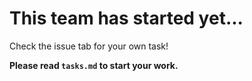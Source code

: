 # This team has started yet...

Check the issue tab for your own task!

**Please read `tasks.md` to start your work.**
 
